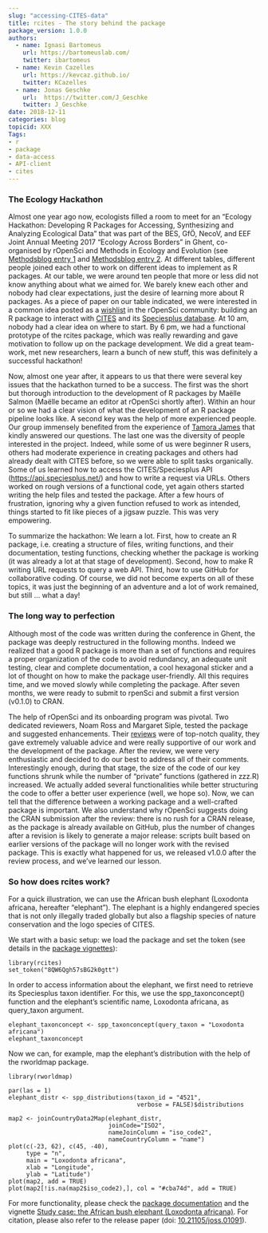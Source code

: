 ```yaml
---
slug: "accessing-CITES-data"
title: rcites - The story behind the package
package_version: 1.0.0
authors:
  - name: Ignasi Bartomeus
    url: https://bartomeuslab.com/
    twitter: ibartomeus
  - name: Kevin Cazelles 
    url: https://kevcaz.github.io/
    twitter: KCazelles
  - name: Jonas Geschke
    url:  https://twitter.com/J_Geschke
    twitter: J_Geschke
date: 2018-12-11
categories: blog
topicid: XXX 
Tags:
- r
- package
- data-access
- API-client
- cites 
---
```


### The Ecology Hackathon

Almost one year ago now, ecologists filled a room to meet for an “Ecology Hackathon: Developing R Packages for Accessing, Synthesizing and Analyzing Ecological Data” that was part of the BES, GfÖ, NecoV, and EEF Joint Annual Meeting 2017 “Ecology Across Borders” in Ghent, co-organised by rOpenSci and Methods in Ecology and Evolution (see [Methodsblog entry 1](https://methodsblog.com/2017/11/16/hackathon-challenges/) and [Methodsblog entry 2](https://methodsblog.com/2018/01/23/ecology-hackathon/). At different tables, different people joined each other to work on different ideas to implement as R packages. At our table, we were around ten people that more or less did not know anything about what we aimed for. We barely knew each other and nobody had clear expectations, just the desire of learning more about R packages. As a piece of paper on our table indicated, we were interested in a common idea posted as a [wishlist](https://github.com/ropensci/wishlist/issues/29) in the rOpenSci community: building an R package to interact with [CITES](https://cites.org/) and its [Speciesplus database](https://speciesplus.net). At 10 am, nobody had a clear idea on where to start. By 6 pm, we had a functional prototype of the rcites package, which was really rewarding and gave motivation to follow up on the package development. We did a great team-work, met new researchers, learn a bunch of new stuff, this was definitely a successful hackathon!   

Now, almost one year after, it appears to us that there were several key issues that the hackathon turned to be a success. The first was the short but thorough introduction to the development of R packages by Maëlle Salmon (Maëlle became an editor at rOpenSci shortly after). Within an hour or so we had a clear vision of what the development of an R package pipeline looks like. A second key was the help of more experienced people. Our group immensely benefited from the experience of [Tamora James](https://twitter.com/soayipm) that kindly answered our questions. The last one was the diversity of people interested in the project. Indeed, while some of us were beginner R users, others had moderate experience in creating packages and others had already dealt with CITES before, so we were able to split tasks organically. Some of us learned how to access the CITES/Speciesplus API (https://api.speciesplus.net/) and how to write a request via URLs. Others worked on rough versions of a functional code, yet again others started writing the help files and tested the package. After a few hours of frustration, ignoring why a given function refused to work as intended, things started to fit like pieces of a jigsaw puzzle. This was very empowering.   

To summarize the hackathon: We learn a lot. First, how to create an R package, i.e. creating a structure of files, writing functions, and their documentation, testing functions, checking whether the package is working (it was already a lot at that stage of development). Second, how to make R writing URL requests to query a web API. Third, how to use GitHub for collaborative coding. Of course, we did not become experts on all of these topics, it was just the beginning of an adventure and a lot of work remained, but still … what a day!   

### The long way to perfection   

Although most of the code was written during the conference in Ghent, the package was deeply restructured in the following months. Indeed we realized that a good R package is more than a set of functions and requires a proper organization of the code to avoid redundancy, an adequate unit testing, clear and complete documentation, a cool hexagonal sticker and a lot of thought on how to make the package user-friendly. All this requires time, and we moved slowly while completing the package. After seven months, we were ready to submit to rpenSci and submit a first version (v0.1.0) to CRAN.   

The help of rOpenSci and its onboarding program was pivotal. Two dedicated reviewers, Noam Ross and Margaret Siple, tested the package and suggested enhancements. Their [reviews](https://github.com/ropensci/onboarding/issues/244) were of top-notch quality, they gave extremely valuable advice and were really supportive of our work and the development of the package. After the review, we were very enthusiastic and decided to do our best to address all of their comments. Interestingly enough, during that stage, the size of the code of our key functions shrunk while the number of “private” functions (gathered in zzz.R) increased. We actually added several functionalities while better structuring the code to offer a better user experience (well, we hope so). Now, we can tell that the difference between a working package and a well-crafted package is important. We also understand why rOpenSci suggests doing the CRAN submission after the review: there is no rush for a CRAN release, as the package is already available on GitHub, plus the number of changes after a revision is likely to generate a major release: scripts built based on earlier versions of the package will no longer work with the revised package. This is exactly what happened for us, we released v1.0.0 after the review process, and we’ve learned our lesson.  

### So how does rcites work?   

For a quick illustration, we can use the African bush elephant (Loxodonta africana, hereafter “elephant”). The elephant is a highly endangered species that is not only illegally traded globally but also a flagship species of nature conservation and the logo species of CITES.  

We start with a basic setup: we load the package and set the token (see details in the [package vignettes](https://ropensci.github.io/rcites/)):  

```
library(rcites)
set_token("8QW6Qgh57sBG2k0gtt")
```

In order to access information about the elephant, we first need to retrieve its Speciesplus taxon identifier. For this, we use the spp_taxonconcept() function and the elephant’s scientific name, Loxodonta africana, as query_taxon argument.  

```
elephant_taxonconcept <- spp_taxonconcept(query_taxon = "Loxodonta africana")
elephant_taxonconcept
```  


Now we can, for example, map the elephant’s distribution with the help of the rworldmap package.  

```
library(rworldmap)

par(las = 1)
elephant_distr <- spp_distributions(taxon_id = "4521",
                                    verbose = FALSE)$distributions

map2 <- joinCountryData2Map(elephant_distr,
                            joinCode="ISO2",
                            nameJoinColumn = "iso_code2",
                            nameCountryColumn = "name")
plot(c(-23, 62), c(45, -40),
     type = "n",
     main = "Loxodonta africana",
     xlab = "Longitude",
     ylab = "Latitude")
plot(map2, add = TRUE)
plot(map2[!is.na(map2$iso_code2),], col = "#cba74d", add = TRUE)
```

For more functionality, please check the [package documentation](https://github.com/ropensci/rcites) and the vignette [Study case: the African bush elephant (Loxodonta africana)](https://ropensci.github.io/rcites/articles/elephant.html).
For citation, please also refer to the release paper (doi: [10.21105/joss.01091](https://doi.org/10.21105/joss.01091)).

